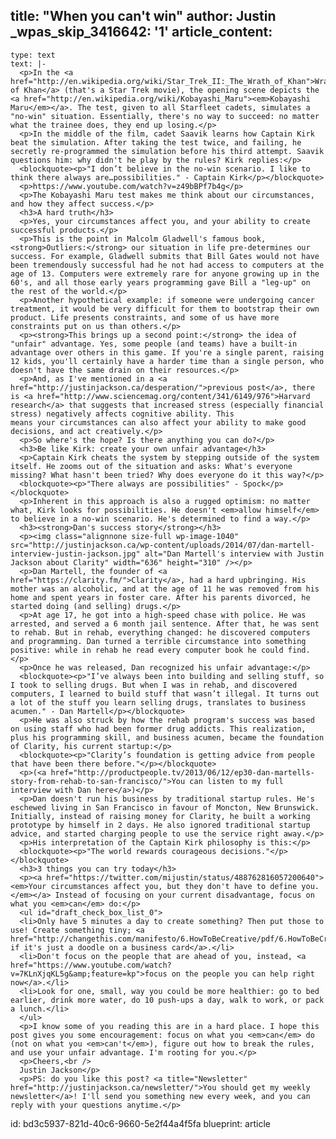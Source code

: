 title: "When you can't win"
author: Justin
_wpas_skip_3416642: '1'
article_content:
  -
    type: text
    text: |-
      <p>In the <a href="http://en.wikipedia.org/wiki/Star_Trek_II:_The_Wrath_of_Khan">Wrath of Khan</a> (that's a Star Trek movie), the opening scene depicts the <a href="http://en.wikipedia.org/wiki/Kobayashi_Maru"><em>Kobayashi Maru</em></a>. The test, given to all Starfleet cadets, simulates a "no-win" situation. Essentially, there's no way to succeed: no matter what the trainee does, they end up losing.</p>
      <p>In the middle of the film, cadet Saavik learns how Captain Kirk beat the simulation. After taking the test twice, and failing, he secretly re-programmed the simulation before his third attempt. Saavik questions him: why didn't he play by the rules? Kirk replies:</p>
      <blockquote><p>"I don’t believe in the no-win scenario. I like to think there always are…possibilities." - Captain Kirk</p></blockquote>
      <p>https://www.youtube.com/watch?v=z49bBPf7b4g</p>
      <p>The Kobayashi Maru test makes me think about our circumstances, and how they affect success.</p>
      <h3>A hard truth</h3>
      <p>Yes, your circumstances affect you, and your ability to create successful products.</p>
      <p>This is the point in Malcolm Gladwell's famous book, <strong>Outliers:</strong> our situation in life pre-determines our success. For example, Gladwell submits that Bill Gates would not have been tremendously successful had he not had access to computers at the age of 13. Computers were extremely rare for anyone growing up in the 60's, and all those early years programming gave Bill a "leg-up" on the rest of the world.</p>
      <p>Another hypothetical example: if someone were undergoing cancer treatment, it would be very difficult for them to bootstrap their own product. Life presents constraints, and some of us have more constraints put on us than others.</p>
      <p><strong>This brings up a second point:</strong> the idea of "unfair" advantage. Yes, some people (and teams) have a built-in advantage over others in this game. If you're a single parent, raising 12 kids, you'll certainly have a harder time than a single person, who doesn't have the same drain on their resources.</p>
      <p>And, as I've mentioned in a <a href="http://justinjackson.ca/desperation/">previous post</a>, there is <a href="http://www.sciencemag.org/content/341/6149/976">Harvard research</a> that suggests that increased stress (especially financial stress) negatively affects cognitive ability. This means your circumstances can also affect your ability to make good decisions, and act creatively.</p>
      <p>So where's the hope? Is there anything you can do?</p>
      <h3>Be like Kirk: create your own unfair advantage</h3>
      <p>Captain Kirk cheats the system by stepping outside of the system itself. He zooms out of the situation and asks: What's everyone missing? What hasn't been tried? Why does everyone do it this way?</p>
      <blockquote><p>"There always are possibilities" - Spock</p></blockquote>
      <p>Inherent in this approach is also a rugged optimism: no matter what, Kirk looks for possibilities. He doesn't <em>allow himself</em> to believe in a no-win scenario. He's determined to find a way.</p>
      <h3><strong>Dan's success story</strong></h3>
      <p><img class="alignnone size-full wp-image-1040" src="http://justinjackson.ca/wp-content/uploads/2014/07/dan-martell-interview-justin-jackson.jpg" alt="Dan Martell's interview with Justin Jackson about Clarity" width="636" height="310" /></p>
      <p>Dan Martell, the founder of <a href="https://clarity.fm/">Clarity</a>, had a hard upbringing. His mother was an alcoholic, and at the age of 11 he was removed from his home and spent years in foster care. After his parents divorced, he started doing (and selling) drugs.</p>
      <p>At age 17, he got into a high-speed chase with police. He was arrested, and served a 6 month jail sentence. After that, he was sent to rehab. But in rehab, everything changed: he discovered computers and programming. Dan turned a terrible circumstance into something positive: while in rehab he read every computer book he could find.</p>
      <p>Once he was released, Dan recognized his unfair advantage:</p>
      <blockquote><p>"I’ve always been into building and selling stuff, so I took to selling drugs. But when I was in rehab, and discovered computers, I learned to build stuff that wasn’t illegal. It turns out a lot of the stuff you learn selling drugs, translates to business acumen." - Dan Martell</p></blockquote>
      <p>He was also struck by how the rehab program's success was based on using staff who had been former drug addicts. This realization, plus his programming skill, and business acumen, became the foundation of Clarity, his current startup:</p>
      <blockquote><p>"Clarity’s foundation is getting advice from people that have been there before."</p></blockquote>
      <p>(<a href="http://productpeople.tv/2013/06/12/ep30-dan-martells-story-from-rehab-to-san-francisco/">You can listen to my full interview with Dan here</a>)</p>
      <p>Dan doesn't run his business by traditional startup rules. He's eschewed living in San Francisco in favour of Moncton, New Brunswick. Initially, instead of raising money for Clarity, he built a working prototype by himself in 2 days. He also ignored traditional startup advice, and started charging people to use the service right away.</p>
      <p>His interpretation of the Captain Kirk philosophy is this:</p>
      <blockquote><p>"The world rewards courageous decisions."</p></blockquote>
      <h3>3 things you can try today</h3>
      <p><a href="https://twitter.com/mijustin/status/488762816057200640"><em>Your circumstances affect you, but they don't have to define you.</em></a> Instead of focusing on your current disadvantage, focus on what you <em>can</em> do:</p>
      <ul id="draft_check_box_list_0">
      <li>Only have 5 minutes a day to create something? Then put those to use! Create something tiny; <a href="http://changethis.com/manifesto/6.HowToBeCreative/pdf/6.HowToBeCreative.pdf">even if it's just a doodle on a business card</a>.</li>
      <li>Don't focus on the people that are ahead of you, instead, <a href="https://www.youtube.com/watch?v=7KLnXjqKL5g&amp;feature=kp">focus on the people you can help right now</a>.</li>
      <li>Look for one, small, way you could be more healthier: go to bed earlier, drink more water, do 10 push-ups a day, walk to work, or pack a lunch.</li>
      </ul>
      <p>I know some of you reading this are in a hard place. I hope this post gives you some encouragement: focus on what you <em>can</em> do (not on what you <em>can't</em>), figure out how to break the rules, and use your unfair advantage. I'm rooting for you.</p>
      <p>Cheers,<br />
      Justin Jackson</p>
      <p>PS: do you like this post? <a title="Newsletter" href="http://justinjackson.ca/newsletter/">You should get my weekly newsletter</a>! I'll send you something new every week, and you can reply with your questions anytime.</p>
id: bd3c5937-821d-40c6-9660-5e2f44a4f5fa
blueprint: article
